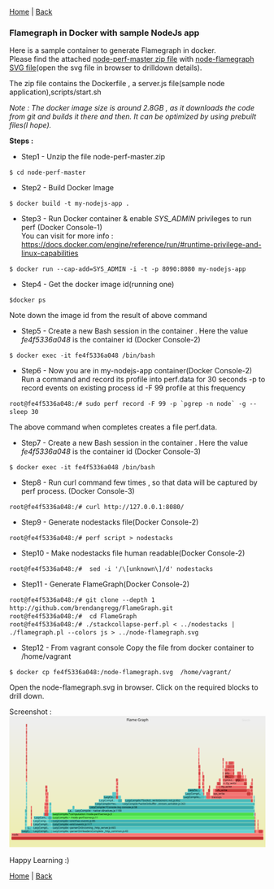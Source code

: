 [Home](https://debbiswal.github.io/Tech-BITE/) \| [Back](https://debbiswal.github.io/Tech-BITE/#docker)  

### Flamegraph in Docker with sample NodeJs app  

Here is a sample container to generate Flamegraph in docker.  
Please find the attached [node-perf-master zip file](https://github.com/debbiswal/Tech-BITE/raw/master/Docker/Art-4/node-perf-master.zip) with [node-flamegraph SVG file](https://github.com/debbiswal/Tech-BITE/raw/master/Docker/Art-4/node-flamegraph.svg)(open the svg file in browser to drilldown details).  

The zip file contains the Dockerfile , a server.js file(sample node application),scripts/start.sh  

*Note : The docker image size is around 2.8GB , as it downloads the code from git and builds it there and then. It can be optimized by using prebuilt files(I hope).*  

**Steps :**  

* Step1 - Unzip the file node-perf-master.zip   
```
$ cd node-perf-master
```  

* Step2 - Build Docker Image  
```
$ docker build -t my-nodejs-app .
```  

* Step3 - Run Docker container & enable *SYS_ADMIN* privileges to run perf (Docker Console-1)  
You can visit for more info : https://docs.docker.com/engine/reference/run/#runtime-privilege-and-linux-capabilities  
```
$ docker run --cap-add=SYS_ADMIN -i -t -p 8090:8080 my-nodejs-app
```  

* Step4 - Get the docker image id(running one)  
```
$docker ps
```  
Note down the image id from the result of above command  

* Step5 - Create a new Bash session in the container . Here the value *fe4f5336a048*  is the container id (Docker Console-2)  
```
$ docker exec -it fe4f5336a048 /bin/bash
```  

* Step6 - Now you are in my-nodejs-app container(Docker Console-2)  
Run a command and record its profile into perf.data for 30 seconds -p to record events on existing process id -F 99 profile at this frequency  
```
root@fe4f5336a048:/# sudo perf record -F 99 -p `pgrep -n node` -g -- sleep 30
```  
The above command when completes creates a file perf.data.

* Step7 - Create a new Bash session in the container . Here the value *fe4f5336a048*  is the container id (Docker Console-3)  
```
$ docker exec -it fe4f5336a048 /bin/bash
```  

* Step8 - Run curl command few times , so that  data will be captured by perf process. (Docker Console-3)
```
root@fe4f5336a048:/# curl http://127.0.0.1:8080/
```  

* Step9 - Generate nodestacks file(Docker Console-2)
```
root@fe4f5336a048:/# perf script > nodestacks
```  

* Step10 - Make nodestacks file human readable(Docker Console-2)
```
root@fe4f5336a048:/#  sed -i '/\[unknown\]/d' nodestacks
```  

* Step11 - Generate FlameGraph(Docker Console-2)
```
root@fe4f5336a048:/# git clone --depth 1 http://github.com/brendangregg/FlameGraph.git
root@fe4f5336a048:/#  cd FlameGraph
root@fe4f5336a048:/# ./stackcollapse-perf.pl < ../nodestacks | ./flamegraph.pl --colors js > ../node-flamegraph.svg
```  

* Step12 - From vagrant console Copy the file from docker container to /home/vagrant
```
$ docker cp fe4f5336a048:/node-flamegraph.svg  /home/vagrant/
```  

Open the node-flamegraph.svg in browser. Click on the required blocks to drill down.  

Screenshot :  
![flamegraph](node-flamegraph.svg)  

Happy Learning :)  

[Home](https://debbiswal.github.io/Tech-BITE/) \| [Back](https://debbiswal.github.io/Tech-BITE/#docker)  
